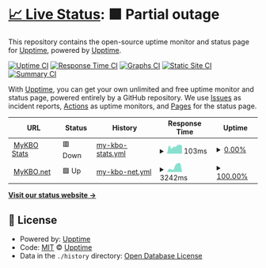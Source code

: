 # [📈 Live Status](https://status.mykbostats.com): <!--live status--> **🟧 Partial outage**

This repository contains the open-source uptime monitor and status page for [Upptime](https://upptime.js.org), powered by [Upptime](https://github.com/upptime/upptime).

[![Uptime CI](https://github.com/koj-co/upptime/workflows/Uptime%20CI/badge.svg)](https://github.com/koj-co/upptime/actions?query=workflow%3A%22Uptime+CI%22)
[![Response Time CI](https://github.com/koj-co/upptime/workflows/Response%20Time%20CI/badge.svg)](https://github.com/koj-co/upptime/actions?query=workflow%3A%22Response+Time+CI%22)
[![Graphs CI](https://github.com/koj-co/upptime/workflows/Graphs%20CI/badge.svg)](https://github.com/koj-co/upptime/actions?query=workflow%3A%22Graphs+CI%22)
[![Static Site CI](https://github.com/koj-co/upptime/workflows/Static%20Site%20CI/badge.svg)](https://github.com/koj-co/upptime/actions?query=workflow%3A%22Static+Site+CI%22)
[![Summary CI](https://github.com/koj-co/upptime/workflows/Summary%20CI/badge.svg)](https://github.com/koj-co/upptime/actions?query=workflow%3A%22Summary+CI%22)

With [Upptime](https://upptime.js.org), you can get your own unlimited and free uptime monitor and status page, powered entirely by a GitHub repository. We use [Issues](https://github.com/upptime/upptime/issues) as incident reports, [Actions](https://github.com/mykbo/upptime/actions) as uptime monitors, and [Pages](https://status.mykbostats.com) for the status page.

<!--start: status pages-->
<!-- This summary is generated by Upptime (https://github.com/upptime/upptime) -->
<!-- Do not edit this manually, your changes will be overwritten -->
<!-- prettier-ignore -->
| URL | Status | History | Response Time | Uptime |
| --- | ------ | ------- | ------------- | ------ |
| <img alt="" src="https://favicons.githubusercontent.com/mykbostats.com" height="13"> [MyKBO Stats](https://mykbostats.com) | 🟥 Down | [my-kbo-stats.yml](https://github.com/mykbo/upptime/commits/HEAD/history/my-kbo-stats.yml) | <details><summary><img alt="Response time graph" src="./graphs/my-kbo-stats/response-time-week.png" height="20"> 103ms</summary><br><a href="https://status.mykbostats.com/history/my-kbo-stats"><img alt="Response time 601" src="https://img.shields.io/endpoint?url=https%3A%2F%2Fraw.githubusercontent.com%2Fmykbo%2Fupptime%2FHEAD%2Fapi%2Fmy-kbo-stats%2Fresponse-time.json"></a><br><a href="https://status.mykbostats.com/history/my-kbo-stats"><img alt="24-hour response time 106" src="https://img.shields.io/endpoint?url=https%3A%2F%2Fraw.githubusercontent.com%2Fmykbo%2Fupptime%2FHEAD%2Fapi%2Fmy-kbo-stats%2Fresponse-time-day.json"></a><br><a href="https://status.mykbostats.com/history/my-kbo-stats"><img alt="7-day response time 103" src="https://img.shields.io/endpoint?url=https%3A%2F%2Fraw.githubusercontent.com%2Fmykbo%2Fupptime%2FHEAD%2Fapi%2Fmy-kbo-stats%2Fresponse-time-week.json"></a><br><a href="https://status.mykbostats.com/history/my-kbo-stats"><img alt="30-day response time 97" src="https://img.shields.io/endpoint?url=https%3A%2F%2Fraw.githubusercontent.com%2Fmykbo%2Fupptime%2FHEAD%2Fapi%2Fmy-kbo-stats%2Fresponse-time-month.json"></a><br><a href="https://status.mykbostats.com/history/my-kbo-stats"><img alt="1-year response time 601" src="https://img.shields.io/endpoint?url=https%3A%2F%2Fraw.githubusercontent.com%2Fmykbo%2Fupptime%2FHEAD%2Fapi%2Fmy-kbo-stats%2Fresponse-time-year.json"></a></details> | <details><summary><a href="https://status.mykbostats.com/history/my-kbo-stats">0.00%</a></summary><a href="https://status.mykbostats.com/history/my-kbo-stats"><img alt="All-time uptime 62.76%" src="https://img.shields.io/endpoint?url=https%3A%2F%2Fraw.githubusercontent.com%2Fmykbo%2Fupptime%2FHEAD%2Fapi%2Fmy-kbo-stats%2Fuptime.json"></a><br><a href="https://status.mykbostats.com/history/my-kbo-stats"><img alt="24-hour uptime 0.00%" src="https://img.shields.io/endpoint?url=https%3A%2F%2Fraw.githubusercontent.com%2Fmykbo%2Fupptime%2FHEAD%2Fapi%2Fmy-kbo-stats%2Fuptime-day.json"></a><br><a href="https://status.mykbostats.com/history/my-kbo-stats"><img alt="7-day uptime 0.00%" src="https://img.shields.io/endpoint?url=https%3A%2F%2Fraw.githubusercontent.com%2Fmykbo%2Fupptime%2FHEAD%2Fapi%2Fmy-kbo-stats%2Fuptime-week.json"></a><br><a href="https://status.mykbostats.com/history/my-kbo-stats"><img alt="30-day uptime 0.00%" src="https://img.shields.io/endpoint?url=https%3A%2F%2Fraw.githubusercontent.com%2Fmykbo%2Fupptime%2FHEAD%2Fapi%2Fmy-kbo-stats%2Fuptime-month.json"></a><br><a href="https://status.mykbostats.com/history/my-kbo-stats"><img alt="1-year uptime 62.76%" src="https://img.shields.io/endpoint?url=https%3A%2F%2Fraw.githubusercontent.com%2Fmykbo%2Fupptime%2FHEAD%2Fapi%2Fmy-kbo-stats%2Fuptime-year.json"></a></details>
| <img alt="" src="https://favicons.githubusercontent.com/www.mykbo.net" height="13"> [MyKBO.net](http://www.mykbo.net) | 🟩 Up | [my-kbo-net.yml](https://github.com/mykbo/upptime/commits/HEAD/history/my-kbo-net.yml) | <details><summary><img alt="Response time graph" src="./graphs/my-kbo-net/response-time-week.png" height="20"> 3242ms</summary><br><a href="https://status.mykbostats.com/history/my-kbo-net"><img alt="Response time 2416" src="https://img.shields.io/endpoint?url=https%3A%2F%2Fraw.githubusercontent.com%2Fmykbo%2Fupptime%2FHEAD%2Fapi%2Fmy-kbo-net%2Fresponse-time.json"></a><br><a href="https://status.mykbostats.com/history/my-kbo-net"><img alt="24-hour response time 250" src="https://img.shields.io/endpoint?url=https%3A%2F%2Fraw.githubusercontent.com%2Fmykbo%2Fupptime%2FHEAD%2Fapi%2Fmy-kbo-net%2Fresponse-time-day.json"></a><br><a href="https://status.mykbostats.com/history/my-kbo-net"><img alt="7-day response time 3242" src="https://img.shields.io/endpoint?url=https%3A%2F%2Fraw.githubusercontent.com%2Fmykbo%2Fupptime%2FHEAD%2Fapi%2Fmy-kbo-net%2Fresponse-time-week.json"></a><br><a href="https://status.mykbostats.com/history/my-kbo-net"><img alt="30-day response time 2271" src="https://img.shields.io/endpoint?url=https%3A%2F%2Fraw.githubusercontent.com%2Fmykbo%2Fupptime%2FHEAD%2Fapi%2Fmy-kbo-net%2Fresponse-time-month.json"></a><br><a href="https://status.mykbostats.com/history/my-kbo-net"><img alt="1-year response time 2416" src="https://img.shields.io/endpoint?url=https%3A%2F%2Fraw.githubusercontent.com%2Fmykbo%2Fupptime%2FHEAD%2Fapi%2Fmy-kbo-net%2Fresponse-time-year.json"></a></details> | <details><summary><a href="https://status.mykbostats.com/history/my-kbo-net">100.00%</a></summary><a href="https://status.mykbostats.com/history/my-kbo-net"><img alt="All-time uptime 100.00%" src="https://img.shields.io/endpoint?url=https%3A%2F%2Fraw.githubusercontent.com%2Fmykbo%2Fupptime%2FHEAD%2Fapi%2Fmy-kbo-net%2Fuptime.json"></a><br><a href="https://status.mykbostats.com/history/my-kbo-net"><img alt="24-hour uptime 100.00%" src="https://img.shields.io/endpoint?url=https%3A%2F%2Fraw.githubusercontent.com%2Fmykbo%2Fupptime%2FHEAD%2Fapi%2Fmy-kbo-net%2Fuptime-day.json"></a><br><a href="https://status.mykbostats.com/history/my-kbo-net"><img alt="7-day uptime 100.00%" src="https://img.shields.io/endpoint?url=https%3A%2F%2Fraw.githubusercontent.com%2Fmykbo%2Fupptime%2FHEAD%2Fapi%2Fmy-kbo-net%2Fuptime-week.json"></a><br><a href="https://status.mykbostats.com/history/my-kbo-net"><img alt="30-day uptime 100.00%" src="https://img.shields.io/endpoint?url=https%3A%2F%2Fraw.githubusercontent.com%2Fmykbo%2Fupptime%2FHEAD%2Fapi%2Fmy-kbo-net%2Fuptime-month.json"></a><br><a href="https://status.mykbostats.com/history/my-kbo-net"><img alt="1-year uptime 100.00%" src="https://img.shields.io/endpoint?url=https%3A%2F%2Fraw.githubusercontent.com%2Fmykbo%2Fupptime%2FHEAD%2Fapi%2Fmy-kbo-net%2Fuptime-year.json"></a></details>

<!--end: status pages-->

[**Visit our status website →**](https://status.mykbostats.com)

## 📄 License

- Powered by: [Upptime](https://github.com/upptime/upptime)
- Code: [MIT](./LICENSE) © [Upptime](https://upptime.js.org)
- Data in the `./history` directory: [Open Database License](https://opendatacommons.org/licenses/odbl/1-0/)
